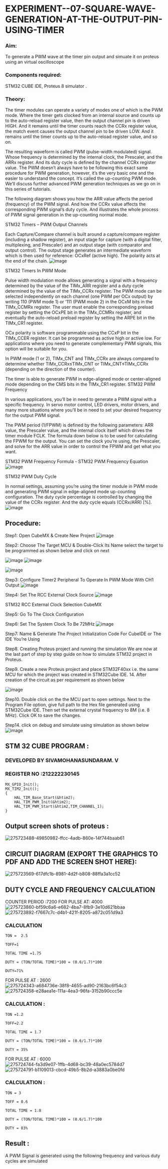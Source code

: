 # EXPERIMENT--07-SQUARE-WAVE-GENERATION-AT-THE-OUTPUT-PIN-USING-TIMER

### Aim:
To generate a PWM wave at the timer pin output and  simuate it on  proteus using an virtual oscilloscope  

### Components required:
STM32 CUBE IDE, Proteus 8 simulator .

### Theory:

The timer modules can operate a variety of modes one of which is the PWM mode. Where the timer gets clocked from an internal source and counts up to the auto-reload register value, then the output channel pin is driven HIGH. And it remains until the timer counts reach the CCRx register value, the match event causes the output channel pin to be driven LOW. And it remains until the timer counts up to the auto-reload register value, and so on.

The resulting waveform is called PWM (pulse-width modulated) signal. Whose frequency is determined by the internal clock, the Prescaler, and the ARRx register. And its duty cycle is defined by the channel CCRx register value. The PWM doesn’t always have to be following this exact same procedure for PWM generation, however, it’s the very basic one and the easier to understand the concept. It’s called the up-counting PWM mode. We’ll discuss further advanced PWM generation techniques as we go on in this series of tutorials.

The following diagram shows you how the ARR value affects the period (frequency) of the PWM signal. And how the CCRx value affects the corresponding PWM signal’s duty cycle. And illustrates the whole process of PWM signal generation in the up-counting normal mode.

STM32 Timers – PWM Output Channels

Each Capture/Compare channel is built around a capture/compare register (including a shadow register), an input stage for capture (with a digital filter, multiplexing, and Prescaler) and an output stage (with comparator and output control). The output stage generates an intermediate waveform which is then used for reference: OCxRef (active high). The polarity acts at the end of the chain.
![image](https://github.com/vasanthkumarch/EXPERIMENT--07-SQUARE-WAVE-GENERATION-AT-THE-OUTPUT-PIN-USING-TIMER/assets/36288975/87457b57-4311-440b-8cbe-a9d78db4335a)

STM32 Timers In PWM Mode

Pulse width modulation mode allows generating a signal with a frequency determined by the value of the TIMx_ARR register and a duty cycle determined by the value of the TIMx_CCRx register. The PWM mode can be selected independently on each channel (one PWM per OCx output) by writing 110 (PWM mode 1) or ‘111 (PWM mode 2) in the OCxM bits in the TIMx_CCMRx register. The user must enable the corresponding preload register by setting the OCxPE bit in the TIMx_CCMRx register, and eventually the auto-reload preload register by setting the ARPE bit in the TIMx_CR1 register.

OCx polarity is software programmable using the CCxP bit in the TIMx_CCER register. It can be programmed as active high or active low. For applications where you need to generate complementary PWM signals, this option will be suitable for you.

In PWM mode (1 or 2), TIMx_CNT and TIMx_CCRx are always compared to determine whether TIMx_CCRx≤TIMx_CNT or TIMx_CNT≤TIMx_CCRx (depending on the direction of the counter).

The timer is able to generate PWM in edge-aligned mode or center-aligned mode depending on the CMS bits in the TIMx_CR1 register.
STM32 PWM Frequency

In various applications, you’ll be in need to generate a PWM signal with a specific frequency. In servo motor control, LED drivers, motor drivers, and many more situations where you’ll be in need to set your desired frequency for the output PWM signal.

The PWM period (1/FPWM) is defined by the following parameters: ARR value, the Prescaler value, and the internal clock itself which drives the timer module FCLK. The formula down below is to be used for calculating the FPWM for the output. You can set the clock you’re using, the Prescaler, and solve for the ARR value in order to control the FPWM and get what you want.

STM32 PWM Frequency Formula - STM32 PWM Frequency Equation
![image](https://github.com/vasanthkumarch/EXPERIMENT--07-SQUARE-WAVE-GENERATION-AT-THE-OUTPUT-PIN-USING-TIMER/assets/36288975/aca8a20e-9b99-40c1-bada-f31accaa2ae9)

STM32 PWM Duty Cycle

In normal settings, assuming you’re using the timer module in PWM mode and generating PWM signal in edge-aligned mode up-counting configuration. The duty cycle percentage is controlled by changing the value of the CCRx register. And the duty cycle equals (CCRx/ARR) [%].
![image](https://github.com/vasanthkumarch/EXPERIMENT--07-SQUARE-WAVE-GENERATION-AT-THE-OUTPUT-PIN-USING-TIMER/assets/36288975/58ce0807-331e-49f7-bc8d-373f82592a92)



## Procedure:
Step1: Open CubeMX & Create New Project
 ![image](https://user-images.githubusercontent.com/36288975/226189166-ac10578c-c059-40e7-8b80-9f84f64bf088.png)


Step2: Choose The Target MCU & Double-Click Its Name select the target to be programmed  as shown below and click on next 

 ![image](https://user-images.githubusercontent.com/36288975/226189215-2d13ebfb-507f-44fc-b772-02232e97c0e3.png)
![image](https://user-images.githubusercontent.com/36288975/226189230-bf2d90dd-9695-4aaf-b2a6-6d66454e81fc.png)

![image](https://user-images.githubusercontent.com/36288975/226189280-ed5dcf1d-dd8d-43ae-815d-491085f4863b.png)

Step3: Configure Timer2 Peripheral To Operate In PWM Mode With CH1 Output
![image](https://github.com/vasanthkumarch/EXPERIMENT--07-SQUARE-WAVE-GENERATION-AT-THE-OUTPUT-PIN-USING-TIMER/assets/36288975/682c851a-7dfe-4089-8395-f76088d43896)


Step4: Set The RCC External Clock Source
![image](https://github.com/vasanthkumarch/EXPERIMENT--07-SQUARE-WAVE-GENERATION-AT-THE-OUTPUT-PIN-USING-TIMER/assets/36288975/8888af3b-63e2-4760-a51b-17b477763941)


STM32 RCC External Clock Selection CubeMX

Step5: Go To The Clock Configuration

Step6: Set The System Clock To Be 72MHz
![image](https://github.com/vasanthkumarch/EXPERIMENT--07-SQUARE-WAVE-GENERATION-AT-THE-OUTPUT-PIN-USING-TIMER/assets/36288975/4ea03faa-fb90-4b31-8079-3db5f959f2c3)


Step7: Name & Generate The Project Initialization Code For CubeIDE or The IDE You’re Using



Step8.  Creating Proteus project and running the simulation
We are now at the last part of step by step guide on how to simulate STM32 project in Proteus.

Step9. Create a new Proteus project and place STM32F40xx i.e. the same MCU for which the project was created in STM32Cube IDE. 
14. After creation of the circuit as per requirement as shown below 

 ![image](https://github.com/vasanthkumarch/EXPERIMENT--07-SQUARE-WAVE-GENERATION-AT-THE-OUTPUT-PIN-USING-TIMER/assets/36288975/4f377f5e-bdda-489e-a416-c712c893831d)

Step10. Double click on the the MCU part to open settings. Next to the Program File option, give full path to the Hex file generated using STM32Cube IDE. Then set the external crystal frequency to 8M (i.e. 8 MHz). Click OK to save the changes.

 
Step14. click on debug and simulate using simulation as shown below 
 ![image](https://github.com/vasanthkumarch/EXPERIMENT--07-SQUARE-WAVE-GENERATION-AT-THE-OUTPUT-PIN-USING-TIMER/assets/36288975/b8efbfc2-f0c5-4106-8117-3a6e7ac87f6c)


 

  

## STM 32 CUBE PROGRAM :


### DEVELOPED BY SIVAMOHANASUNDARAM. V
### REGISTER NO :212222230145
```
MX_GPIO_Init();
MX_TIM2_Init();
{
    HAL_TIM_Base_Start(&htim2);
    HAL_TIM_PWM_Init(&htim2);
    HAL_TIM_PWM_Start(&htim2,TIM_CHANNEL_1);
}
```


## Output screen shots of proteus  :

![275723488-49850982-ffcc-4adb-860e-14f744baab61](https://github.com/SivaMohan-cloud/EXPERIMENT--07-SQUARE-WAVE-GENERATION-AT-THE-OUTPUT-PIN-USING-TIMER/assets/121418870/4fe07850-5bfb-407f-abd3-d1242aeb04a7)

 
 
 ## CIRCUIT DIAGRAM (EXPORT THE GRAPHICS TO PDF AND ADD THE SCREEN SHOT HERE): 
 ![275723569-617dfc1b-8981-4d2f-b808-88ffa3a1cc52](https://github.com/SivaMohan-cloud/EXPERIMENT--07-SQUARE-WAVE-GENERATION-AT-THE-OUTPUT-PIN-USING-TIMER/assets/121418870/f071cc38-c7ed-4387-9bcb-25245b852462)


## DUTY CYCLE AND FREQUENCY CALCULATION 
COUNTER PERIOD :7200 FOR PULSE AT: 4000
![275723860-bf59c6a6-e682-4ba7-8fb9-3e10d621bbaa](https://github.com/SivaMohan-cloud/EXPERIMENT--07-SQUARE-WAVE-GENERATION-AT-THE-OUTPUT-PIN-USING-TIMER/assets/121418870/5b1db416-c855-44d9-a730-7fff829aef0a)
![275723892-f7667c7c-d4b1-421f-8205-a872c051d9a3](https://github.com/SivaMohan-cloud/EXPERIMENT--07-SQUARE-WAVE-GENERATION-AT-THE-OUTPUT-PIN-USING-TIMER/assets/121418870/2066b9a9-e51a-4a56-96de-057e86a78c25)
### CALCULATION 
```
TON =  2.5

TOFF=1

TOTAL TIME =1.75 

DUTY = (TON/TOTAL TIME)*100 = (0.6/1.7)*100

DUTY=71%
```
FOR PULSE AT : 2600
![275724343-a684736e-38f8-4655-ad90-2163bc6f54c3](https://github.com/SivaMohan-cloud/EXPERIMENT--07-SQUARE-WAVE-GENERATION-AT-THE-OUTPUT-PIN-USING-TIMER/assets/121418870/9b724fe2-1ea8-4a4d-bb26-3b304935587e)
![275724358-e28aea1e-111a-4ea3-96fa-3152b90ccc5e](https://github.com/SivaMohan-cloud/EXPERIMENT--07-SQUARE-WAVE-GENERATION-AT-THE-OUTPUT-PIN-USING-TIMER/assets/121418870/da9e0740-546d-4432-ad9d-e91ae05e2c0b)

### CALCULATION :
```
TON =1.2

TOFF=2.2

TOTAL TIME = 1.7

DUTY = (TON/TOTAL TIME)*100 = (0.6/1.7)*100

DUTY = 35%
```
FOR PULSE AT : 6000 
![275724744-fa3d9e07-1ffb-4d68-bc39-48a0ec5784d7](https://github.com/SivaMohan-cloud/EXPERIMENT--07-SQUARE-WAVE-GENERATION-AT-THE-OUTPUT-PIN-USING-TIMER/assets/121418870/93d97d70-589d-4560-981c-1af97adc311c)
![275724791-b1109013-cbcd-49b5-8b2d-a3883a0be0fd](https://github.com/SivaMohan-cloud/EXPERIMENT--07-SQUARE-WAVE-GENERATION-AT-THE-OUTPUT-PIN-USING-TIMER/assets/121418870/4740f7a7-f817-49f8-abb3-9275a9aa2c39)

### CALCULATION :
```
TON = 3

TOFF = 0.6

TOTAL TIME = 1.8

DUTY = (TON/TOTAL TIME)*100 = (0.6/1.7)*100

DUTY = 83%
```
## Result :
A PWM Signal is generated using the following frequency and various duty cycles are simulated 




